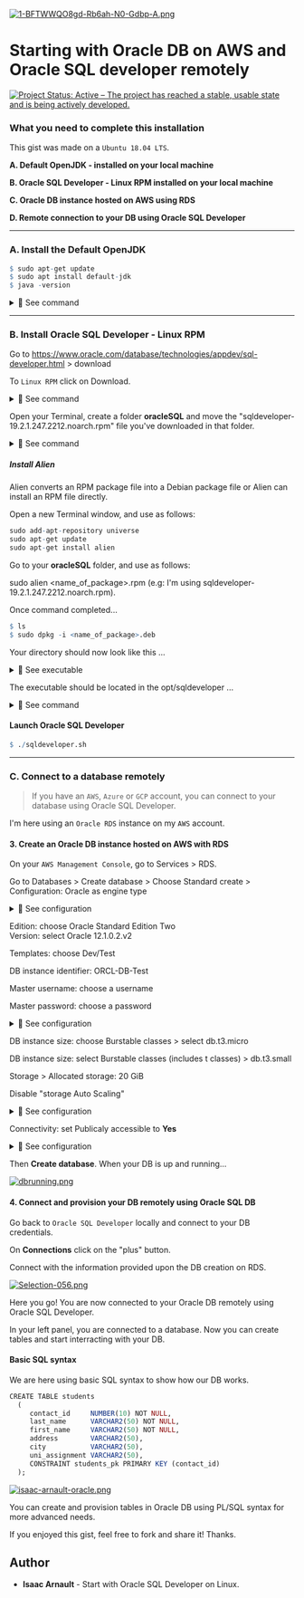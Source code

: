 [![1-BFTWWQO8gd-Rb6ah-N0-Gdbp-A.png](https://i.postimg.cc/Y9dgZrYk/1-BFTWWQO8gd-Rb6ah-N0-Gdbp-A.png)](https://postimg.cc/34DdDHtb)
  
# Starting with Oracle DB on AWS and Oracle SQL developer remotely

[![Project Status: Active – The project has reached a stable, usable state and is being actively developed.](https://www.repostatus.org/badges/latest/active.svg)](https://www.repostatus.org/#active)

### What you need to complete this installation

This gist was made on a `Ubuntu 18.04 LTS`.

<b>A. Default OpenJDK - installed on your local machine</b><br>

<b>B. Oracle SQL Developer - Linux RPM installed on your local machine</b><br>

<b>C. Oracle DB instance hosted on AWS using RDS</b><br>

<b>D. Remote connection to your DB using Oracle SQL Developer</b><br>

<hr>

### A. Install the Default OpenJDK

```r
$ sudo apt-get update
$ sudo apt install default-jdk
$ java -version
```

<details>
<summary>🔴 See command</summary>
<p>
  
[![java.png](https://i.postimg.cc/G3NdQWVy/java.png)](https://postimg.cc/MXyCZFW6)

</p>
</details>

<hr>

### B. Install Oracle SQL Developer - Linux RPM

Go to https://www.oracle.com/database/technologies/appdev/sql-developer.html > download<br>

To `Linux RPM` click on Download.

<details>
<summary>🔴 See command</summary>
<p>
  
[![linux-rpm.png](https://i.postimg.cc/44KmsQTp/linux-rpm.png)](https://postimg.cc/c6SscYCJ)

</p>
</details>

Open your Terminal, create a folder <b>oracleSQL</b> and move the "sqldeveloper-19.2.1.247.2212.noarch.rpm" file you've downloaded in that folder.

<details>
<summary>🔴 See command</summary>
<p>
  
[![RPM.png](https://i.postimg.cc/9MwC51qM/RPM.png)](https://postimg.cc/tZbLF3kQ)

</p>
</details>

##### Install Alien

Alien converts an RPM package file into a Debian package file or Alien can install an RPM file directly.<br>

Open a new Terminal window, and use as follows: <br>

```r
sudo add-apt-repository universe
sudo apt-get update
sudo apt-get install alien
```

Go to your <b>oracleSQL</b> folder, and use as follows:<br>

sudo alien <name_of_package>.rpm (e.g: I'm using sqldeveloper-19.2.1.247.2212.noarch.rpm).

Once command completed...

```r
$ ls
$ sudo dpkg -i <name_of_package>.deb
```
Your directory should now look like this ...

<details>
<summary>🔴 See executable</summary>
<p>
  
[![config.png](https://i.postimg.cc/GhK0f6SK/config.png)](https://postimg.cc/CzR6Br0n)

</p>
</details>

The executable should be located in the opt/sqldeveloper ...

<details>
<summary>🔴 See command</summary>
<p>
  
[![executable.png](https://i.postimg.cc/FRVGRXSn/executable.png)](https://postimg.cc/vgD5qj3W)

</p>
</details>

#### Launch Oracle SQL Developer

```r
$ ./sqldeveloper.sh
```

<hr>

### C. Connect to a database remotely

  > If you have an `AWS`, `Azure` or `GCP` account, you can connect to your database using Oracle SQL Developer.<br>
  
I'm here using an `Oracle RDS` instance on my `AWS` account.

#### 3. Create an Oracle DB instance hosted on AWS with RDS

On your `AWS Management Console`, go to Services > RDS.<br>

Go to Databases > Create database > Choose Standard create > Configuration: Oracle as engine type<br>

<details>
<summary>🔴 See configuration</summary>
<p>
  
[![standard-create.png](https://i.postimg.cc/bvcpSKM0/standard-create.png)](https://postimg.cc/18HLLYy4)

</p>
</details>

Edition: choose Oracle Standard Edition Two<br> Version: select Oracle 12.1.0.2.v2

Templates: choose Dev/Test<br>

DB instance identifier: ORCL-DB-Test<br>

Master username: choose a username <br>

Master password: choose a password

<details>
<summary>🔴 See configuration</summary>
<p>
  
[![DBidentifier.png](https://i.postimg.cc/NFTRynpS/DBidentifier.png)](https://postimg.cc/q6JNS1fx)

</p>
</details>

DB instance size: choose Burstable classes > select db.t3.micro

DB instance size: select Burstable classes (includes t classes) > db.t3.small

Storage > Allocated storage: 20 GiB

Disable "storage Auto Scaling"

<details>
<summary>🔴 See configuration</summary>
<p>
  
[![DBinstance-Size.png](https://i.postimg.cc/W3zWN4n5/DBinstance-Size.png)](https://postimg.cc/34MC9YzG)

</p>
</details>

Connectivity: set Publicaly accessible to <b>Yes</b>

<details>
<summary>🔴 See configuration</summary>
<p>
  
[![connectivity.png](https://i.postimg.cc/qMVPL8Q0/connectivity.png)](https://postimg.cc/HjzvW8fP)

</p>
</details>

Then <b>Create database</b>. When your DB is up and running...

[![dbrunning.png](https://i.postimg.cc/L627pvcs/dbrunning.png)](https://postimg.cc/yWpnhhYq)

#### 4. Connect and provision your DB remotely using Oracle SQL DB

Go back to `Oracle SQL Developer` locally and connect to your DB credentials.<br>

On <b>Connections</b> click on the "plus" button.<br>

Connect with the information provided upon the DB creation on RDS.

[![Selection-056.png](https://i.postimg.cc/bwHpb6jK/Selection-056.png)](https://postimg.cc/hXjkR1vr)

Here you go! You are now connected to your Oracle DB remotely using Oracle SQL Developer.<br>

In your left panel, you are connected to a database. Now you can create tables and start interracting with your DB.<br>

#### Basic SQL syntax

We are here using basic SQL syntax to show how our DB works.<br>

```r
CREATE TABLE students 
  ( 
     contact_id     NUMBER(10) NOT NULL, 
     last_name      VARCHAR2(50) NOT NULL, 
     first_name     VARCHAR2(50) NOT NULL, 
     address        VARCHAR2(50), 
     city           VARCHAR2(50), 
     uni_assignment VARCHAR2(50), 
     CONSTRAINT students_pk PRIMARY KEY (contact_id) 
  ); 
```

[![isaac-arnault-oracle.png](https://i.postimg.cc/4xDshmyF/isaac-arnault-oracle.png)](https://postimg.cc/Hr9fqWQQ)


You can create and provision tables in Oracle DB using PL/SQL syntax for more advanced needs.<br>

If you enjoyed this gist, feel free to fork and share it! Thanks.

## Author

* **Isaac Arnault** - Start with Oracle SQL Developer on Linux.
